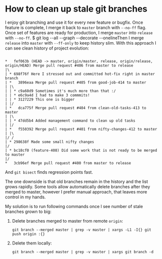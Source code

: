 # How to clean up stale git branches

I enjoy git branching and use it for every new feature or bugfix.
Once feature is complete, I merge it back to `master` branch with `--no-ff` flag.
Once set of features are ready for production, I merge `master` into `release` with `--no-ff`.
$ git log --all --graph --decorate --onelineThen I merge `release` into `master` with `--ff-only` to keep history slim. 
With this approach I can see clean history of project evolution:

```shell

*   fef063b (HEAD -> master, origin/master, release, origin/release, origin/HEAD) Merge pull request #406 from master to release
|\
| * 698f76f Here I stressed out and committed hot-fix right in master branch
| *   3896eaa Merge pull request #405 from good-job-414 to master
| |\
| | * c9a60d9 Sometimes it's much more than that :/
| | * e6c9a4d I had to make 3 commmits!
| | * 3127229 This one is bigger
| |/
| *   dca775f Merge pull request #404 from clean-old-tasks-413 to master
| |\
| | * 47dd5b4 Added management command to clean up old tasks
| |/
| *   f550392 Merge pull request #401 from nifty-changes-412 to master
| |\
|/ /
| * 298638f Made some small nifty changes
|/
| * bc18cf0 (feature-408) Did some work that is not ready to be merged to master
|/
*   3cb96ef Merge pull request #400 from master to release
```

And `git bisect` finds regression points fast.

The one downside is that old branches remain in the history and the list grows rapidly.
Some tools allow automatically delete branches after they merged to master,
however I prefer manual approach, that leaves more control in my hands.

My solution is to run following commands once I see number of stale branches grown to big:

1. Delete branches merged to master from remote `origin`:

   ```shell
   git branch --merged master | grep -v master | xargs -L1 -I{} git push origin :{}
   ```

2. Delete them locally:

   ```shell
   git branch --merged master | grep -v master | xargs git branch -d
   ```

